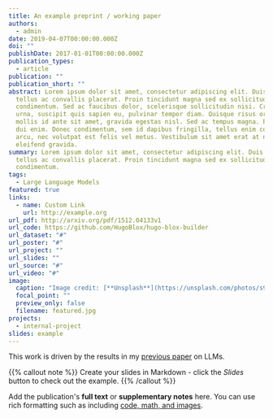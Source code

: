 ```yaml
---
title: An example preprint / working paper
authors:
  - admin
date: 2019-04-07T00:00:00.000Z
doi: ""
publishDate: 2017-01-01T00:00:00.000Z
publication_types:
  - article
publication: ""
publication_short: ""
abstract: Lorem ipsum dolor sit amet, consectetur adipiscing elit. Duis posuere
  tellus ac convallis placerat. Proin tincidunt magna sed ex sollicitudin
  condimentum. Sed ac faucibus dolor, scelerisque sollicitudin nisi. Cras purus
  urna, suscipit quis sapien eu, pulvinar tempor diam. Quisque risus orci,
  mollis id ante sit amet, gravida egestas nisl. Sed ac tempus magna. Proin in
  dui enim. Donec condimentum, sem id dapibus fringilla, tellus enim condimentum
  arcu, nec volutpat est felis vel metus. Vestibulum sit amet erat at nulla
  eleifend gravida.
summary: Lorem ipsum dolor sit amet, consectetur adipiscing elit. Duis posuere
  tellus ac convallis placerat. Proin tincidunt magna sed ex sollicitudin
  condimentum.
tags:
  - Large Language Models
featured: true
links:
  - name: Custom Link
    url: http://example.org
url_pdf: http://arxiv.org/pdf/1512.04133v1
url_code: https://github.com/HugoBlox/hugo-blox-builder
url_dataset: "#"
url_poster: "#"
url_project: ""
url_slides: ""
url_source: "#"
url_video: "#"
image:
  caption: "Image credit: [**Unsplash**](https://unsplash.com/photos/s9CC2SKySJM)"
  focal_point: ""
  preview_only: false
  filename: featured.jpg
projects:
  - internal-project
slides: example
---
```


This work is driven by the results in my [previous paper](/publication/conference-paper/) on LLMs.

{{% callout note %}}
Create your slides in Markdown - click the *Slides* button to check out the example.
{{% /callout %}}

Add the publication's **full text** or **supplementary notes** here. You can use rich formatting such as including [code, math, and images](https://docs.hugoblox.com/content/writing-markdown-latex/).
